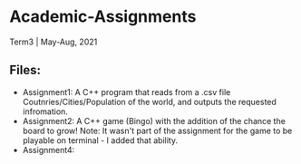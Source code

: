 # Academic-Assignments
Term3 | May-Aug, 2021 

Files:
------
- Assignment1: A C++ program that reads from a .csv file Coutnries/Cities/Population of the world, and outputs the requested infromation.
- Assignment2: A C++ game (Bingo) with the addition of the chance the board to grow! Note: It wasn't part of the assignment for the game to be playable on terminal - I added that ability.
- Assignment4:
